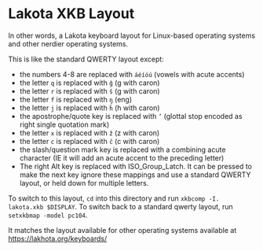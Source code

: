 Lakota XKB Layout
=================

In other words, a Lakota keyboard layout for Linux-based operating systems and other nerdier operating systems.

This is like the standard QWERTY layout except:

* the numbers 4-8 are replaced with `áéíóú` (vowels with acute accents)
* the letter `q` is replaced with `ǧ` (g with caron)
* the letter `r` is replaced with `š` (g with caron)
* the letter `f` is replaced with `ŋ` (eng)
* the letter `j` is replaced with `ȟ` (h with caron)
* the apostrophe/quote key is replaced with `’` (glottal stop encoded as right single quotation mark)
* the letter `x` is replaced with `ž` (z with caron)
* the letter `c` is replaced with `č` (c with caron)
* the slash/question mark key is replaced with a combining acute character (IE it will add an acute accent to the preceding letter)
* The right Alt key is replaced with ISO_Group_Latch.  It can be pressed to make the next key ignore these mappings and use a standard QWERTY layout, or held down for multiple letters.

To switch to this layout, `cd` into this directory and run `xkbcomp -I. lakota.xkb $DISPLAY`.  To switch back to a standard qwerty layout, run `setxkbmap -model pc104`.

It matches the layout available for other operating systems available at https://lakhota.org/keyboards/
